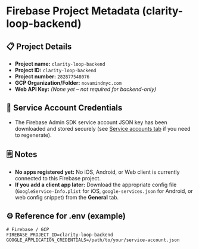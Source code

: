 # Firebase Project Metadata (clarity-loop-backend)

## 📋 Project Details

- **Project name:** `clarity-loop-backend`
- **Project ID:** `clarity-loop-backend`
- **Project number:** `282877548076`
- **GCP Organization/Folder:** `novamindnyc.com`
- **Web API Key:** _(None yet – not required for backend-only)_

## 🔑 Service Account Credentials

- The Firebase Admin SDK service account JSON key has been downloaded and stored securely (see [Service accounts tab](https://console.firebase.google.com/project/clarity-loop-backend/settings/serviceaccounts/adminsdk) if you need to regenerate).

## 🗒️ Notes

- **No apps registered yet:** No iOS, Android, or Web client is currently connected to this Firebase project.
- **If you add a client app later:** Download the appropriate config file (`GoogleService-Info.plist` for iOS, `google-services.json` for Android, or web config snippet) from the **General** tab.

## ⚙️ Reference for .env (example)

```env
# Firebase / GCP
FIREBASE_PROJECT_ID=clarity-loop-backend
GOOGLE_APPLICATION_CREDENTIALS=/path/to/your/service-account.json

